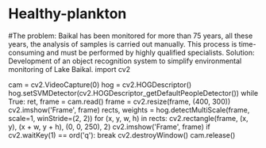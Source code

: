 # Healthy-plankton
#The problem: Baikal has been monitored for more than 75 years, all these years, the analysis of samples is carried out manually. This process is time-consuming and must be performed by highly qualified specialists.
Solution: Development of an object recognition system to simplify environmental monitoring of Lake Baikal.
import cv2

cam = cv2.VideoCapture(0)
hog = cv2.HOGDescriptor()
hog.setSVMDetector(cv2.HOGDescriptor_getDefaultPeopleDetector())
while True:
    ret, frame = cam.read()
    frame = cv2.resize(frame, (400, 300))
    cv2.imshow('Frame', frame)
    rects, weights = hog.detectMultiScale(frame, scale=1, winStride=(2, 2))
    for (x, y, w, h) in rects:
        cv2.rectangle(frame, (x, y), (x + w, y + h), (0, 0, 250), 2)
        cv2.imshow('Frame', frame)
        if cv2.waitKey(1) == ord('q'):
            break
            cv2.destroyWindow()
            cam.release()
